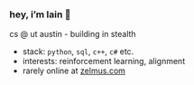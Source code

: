 ### hey, i’m lain 👾

cs  @ ut austin - building in stealth

- stack: `python`, `sql`, `c++`, `c#` etc.
- interests: reinforcement learning, alignment
- rarely online at [zelmus.com](https://zelmus.com)
